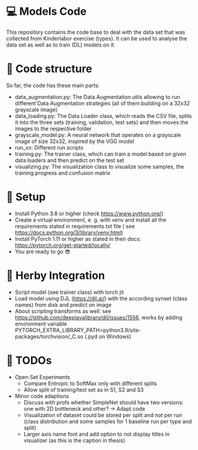 # :computer: Models Code

This repository contains the code base to deal with the data set that was collected
from Kinderlabor exercise (types). It can be used to analyse the data set as well as to train (DL) models on it.

# :open_file_folder: Code structure

So far, the code has these main parts:

- data_augmentation.py: The Data Augmentation utils allowing to run different Data Augmentation strategies (all of them
  building on a 32x32 grayscale image)
- data_loading.py: The Data Loader class, which reads the CSV file, splits it into
  the three sets (training, validation, test sets) and then moves the images to the respective folder
- grayscale_model.py: A neural network that operates on a grayscale image of size 32x32, inspired by the VGG model
- run_xx: Different run scripts
- training.py: The trainer class, which can train a model based on given data loaders and then predict on the test set
- visualizing.py: The visualization class to visualize some samples, the training progress and confusion matrix

# :floppy_disk: Setup

- Install Python 3.8 or higher (check https://www.python.org/)
- Create a virtual environment, e. g. with venv and install all the requirements stated in requirements.txt file (
  see https://docs.python.org/3/library/venv.html)
- Install PyTorch 1.11 or higher as stated in their docs: https://pytorch.org/get-started/locally/
- You are ready to go :sunglasses:

# :rocket: Herby Integration

- Script model (see trainer class) with torch jit
- Load model using DJL (https://djl.ai/) with the according synset (class names) from disk and predict on image
- About scripting transforms as well: see https://github.com/deepjavalibrary/djl/issues/1556, works by adding
  environment variable PYTORCH_EXTRA_LIBRARY_PATH=python3.9/site-packages/torchvision/_C.so (.pyd on Windows)

# :ledger: TODOs

- Open Set Experiments
    - Compare Entropic to SoftMax only with different splits
    - Allow split of training/test set as in S1, S2 and S3
- Minor code adaptions
    - Discuss with profs whether SimpleNet should have two versions: one with 2D bottleneck and other? -> Adapt code
    - Visualization of dataset could be stored per split and not per run (class distribution and some samples for 1
      baseline run per type and split)
    - Larger axis name font and add option to not display titles in visualizer (as this is the caption in thesis)